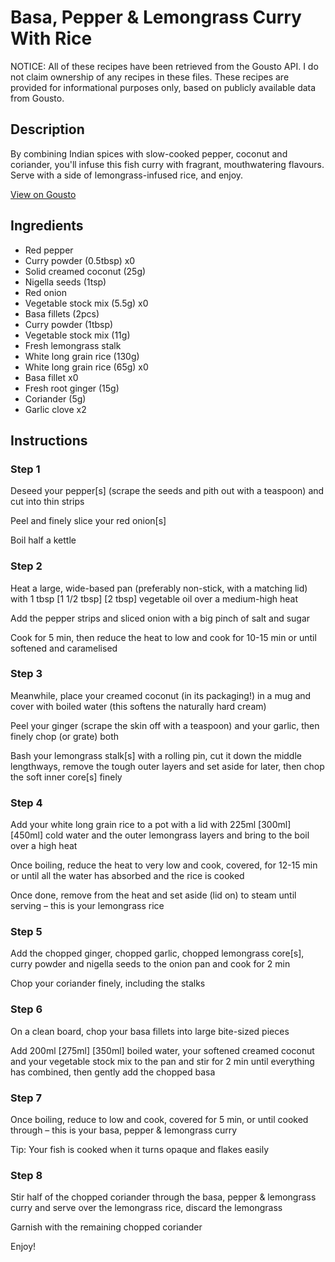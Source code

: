 # Basa, Pepper & Lemongrass Curry With Rice

NOTICE: All of these recipes have been retrieved from the Gousto API. I do not claim ownership of any recipes in these files. These recipes are provided for informational purposes only, based on publicly available data from Gousto.

## Description

By combining Indian spices with slow-cooked pepper, coconut and coriander, you'll infuse this fish curry with fragrant, mouthwatering flavours. Serve with a side of lemongrass-infused rice, and enjoy. 

[View on Gousto](https://www.gousto.co.uk/recipes/cookbook/basa-pepper-lemongrass-curry)

## Ingredients

- Red pepper
- Curry powder (0.5tbsp) x0
- Solid creamed coconut (25g)
- Nigella seeds (1tsp)
- Red onion
- Vegetable stock mix (5.5g) x0
- Basa fillets (2pcs)
- Curry powder (1tbsp)
- Vegetable stock mix (11g)
- Fresh lemongrass stalk
- White long grain rice (130g)
- White long grain rice (65g) x0
- Basa fillet x0
- Fresh root ginger (15g)
- Coriander (5g)
- Garlic clove x2

## Instructions


### Step 1

Deseed your pepper[s] (scrape the seeds and pith out with a teaspoon) and cut into thin strips

Peel and finely slice your red onion[s]

Boil half a kettle


### Step 2

Heat a large, wide-based pan (preferably non-stick, with a matching lid) with 1 tbsp <span class="text-purple">[1 1/2 tbsp] </span><span class="text-danger">[2 tbsp]</span> vegetable oil over a medium-high heat

Add the pepper strips and sliced onion with a big pinch of salt and sugar

Cook for 5 min, then reduce the heat to low and cook for 10-15 min or until softened and caramelised


### Step 3

Meanwhile, place your creamed coconut (in its packaging!) in a mug and cover with boiled water (this softens the naturally hard cream)

Peel your ginger (scrape the skin off with a teaspoon) and your garlic, then finely chop (or grate) both

Bash your lemongrass stalk[s]<span class="text-danger"> </span>with a rolling pin, cut it down the middle lengthways, remove the tough outer layers and set aside for later, then chop the soft inner core[s] finely


### Step 4

Add your white long grain rice to a pot with a lid with 225ml<span class="text-danger"> <span class="text-purple">[300ml] </span>[450ml] </span>cold water and the outer lemongrass layers and bring to the boil over a high heat

Once boiling, reduce the heat to very low and cook, covered, for 12-15 min or until all the water has absorbed and the rice is cooked

Once done, remove from the heat and set aside (lid on) to steam until serving – this is your lemongrass rice


### Step 5

Add the chopped ginger, chopped garlic, chopped lemongrass core[s], curry powder and nigella seeds to the onion pan and cook for 2 min

Chop your coriander finely, including the stalks


### Step 6

On a clean board, chop your basa fillets into large bite-sized pieces

Add 200ml<span class="text-danger"> <span class="text-purple">[275ml]</span> [350ml]</span> boiled water, your softened creamed coconut and your vegetable stock mix to the pan and stir for 2 min until everything has combined, then gently add the chopped basa


### Step 7

Once boiling, reduce to low and cook, covered for 5 min, or until cooked through – this is your basa, pepper & lemongrass curry

Tip: Your fish is cooked when it turns opaque and flakes easily

### Step 8

Stir half of the chopped coriander through the basa, pepper & lemongrass curry and serve over the lemongrass rice, discard the lemongrass

Garnish with the remaining chopped coriander

Enjoy!

